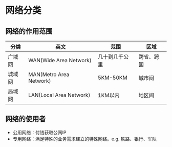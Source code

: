# 网络分类

## 网络的作用范围



| 分类   | 英文                    | 范围           | 区域       |
|--------|-------------------------|----------------|------------|
| 广域网 | WAN(Wide Area Network)  | 几十到几千公里 | 跨省、跨国 |
| 城域网 | MAN(Metro Area Network) | 5KM-50KM       | 城市间     |
| 局域网 | LAN(Local Area Network) | 1KM以内        | 地区间     |



## 网络的使用者

* 公用网络：付钱获取公网IP
* 专用网络：满足特殊的业务需求建立的特殊网络。e.g. 铁路、银行、军队








































